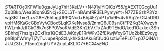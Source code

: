 $START$Og0KFW1u0gtaJyUg7hH3KeLV++N491ylYlQlCzV55/gAEXTCGcgUu1Zq0Bkp/Wea38qn9J5Ncj+2ECL6T+hBAmfRR3ELPymyeYt+N77ZBGzhP3Yzwg3BTTmZL+vG8HZ6hIngjURPQNcd+Bhj4EZ/oPTp1x9Fv4vRAq2eXGJ5D9DvpHM6KaGcGBxVyVCBoxSLqKXKeNvse8/2nmQ6J09sinCtFPZKq3AXwzyhhWLmkJzIfGkG8k7dSFP0VsoKVtdE3Kh2bVXTxZAd9TEhdO/ked1Oaxkek3ShSBhhxj7imzigs2CxI1cs1QOtiE3JoKdyE1RrWPv3ZfEKwjWxyGTUo2bREz9oygphBIphWfmyTj7yTUJupeRpSzLykhkSdaAkuSf3UdGsctiwTePL0T+p07QiNA1JUJZ3fxLP15no2dqhUYV2xipL4XLfO7+6CX4s$END$